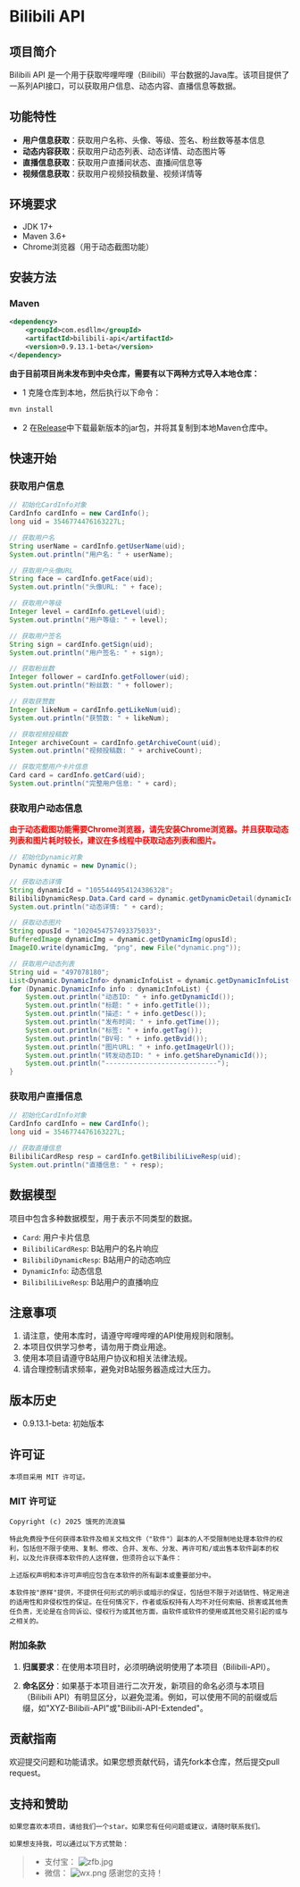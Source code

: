 # Bilibili API

## 项目简介

Bilibili API 是一个用于获取哔哩哔哩（Bilibili）平台数据的Java库。该项目提供了一系列API接口，可以获取用户信息、动态内容、直播信息等数据。

## 功能特性

- **用户信息获取**：获取用户名称、头像、等级、签名、粉丝数等基本信息
- **动态内容获取**：获取用户动态列表、动态详情、动态图片等
- **直播信息获取**：获取用户直播间状态、直播间信息等
- **视频信息获取**：获取用户视频投稿数量、视频详情等

## 环境要求

- JDK 17+
- Maven 3.6+
- Chrome浏览器（用于动态截图功能）

## 安装方法

### Maven

```xml
<dependency>
    <groupId>com.esdllm</groupId>
    <artifactId>bilibili-api</artifactId>
    <version>0.9.13.1-beta</version>
</dependency>
```
**由于目前项目尚未发布到中央仓库，需要有以下两种方式导入本地仓库：**
- 1 克隆仓库到本地，然后执行以下命令：
```bash
mvn install
```
- 2 在[Release](https://github.com/abcLiyew/BiliBili-API/releases/tag/beta)中下载最新版本的jar包，并将其复制到本地Maven仓库中。
## 快速开始

### 获取用户信息

```java
// 初始化CardInfo对象
CardInfo cardInfo = new CardInfo();
long uid = 3546774476163227L;

// 获取用户名
String userName = cardInfo.getUserName(uid);
System.out.println("用户名: " + userName);

// 获取用户头像URL
String face = cardInfo.getFace(uid);
System.out.println("头像URL: " + face);

// 获取用户等级
Integer level = cardInfo.getLevel(uid);
System.out.println("用户等级: " + level);

// 获取用户签名
String sign = cardInfo.getSign(uid);
System.out.println("用户签名: " + sign);

// 获取粉丝数
Integer follower = cardInfo.getFollower(uid);
System.out.println("粉丝数: " + follower);

// 获取获赞数
Integer likeNum = cardInfo.getLikeNum(uid);
System.out.println("获赞数: " + likeNum);

// 获取视频投稿数
Integer archiveCount = cardInfo.getArchiveCount(uid);
System.out.println("视频投稿数: " + archiveCount);

// 获取完整用户卡片信息
Card card = cardInfo.getCard(uid);
System.out.println("完整用户信息: " + card);
```
### 获取用户动态信息
<div style="color:red;"><strong>由于动态截图功能需要Chrome浏览器，请先安装Chrome浏览器。并且获取动态列表和图片耗时较长，建议在多线程中获取动态列表和图片。</strong></div>

```java
// 初始化Dynamic对象
Dynamic dynamic = new Dynamic();

// 获取动态详情
String dynamicId = "1055444954124386328";
BilibiliDynamicResp.Data.Card card = dynamic.getDynamicDetail(dynamicId);
System.out.println("动态详情: " + card);

// 获取动态图片
String opusId = "1020454757493375033";
BufferedImage dynamicImg = dynamic.getDynamicImg(opusId);
ImageIO.write(dynamicImg, "png", new File("dynamic.png"));

// 获取用户动态列表
String uid = "497078180";
List<Dynamic.DynamicInfo> dynamicInfoList = dynamic.getDynamicInfoList(uid);
for (Dynamic.DynamicInfo info : dynamicInfoList) {
    System.out.println("动态ID: " + info.getDynamicId());
    System.out.println("标题: " + info.getTitle());
    System.out.println("描述: " + info.getDesc());
    System.out.println("发布时间: " + info.getTime());
    System.out.println("标签: " + info.getTag());
    System.out.println("BV号: " + info.getBvid());
    System.out.println("图片URL: " + info.getImageUrl());
    System.out.println("转发动态ID: " + info.getShareDynamicId());
    System.out.println("----------------------------");
}
```
### 获取用户直播信息
```java
// 初始化CardInfo对象
CardInfo cardInfo = new CardInfo();
long uid = 3546774476163227L;

// 获取直播信息
BilibiliCardResp resp = cardInfo.getBilibiliLiveResp(uid);
System.out.println("直播信息: " + resp);
```
## 数据模型
项目中包含多种数据模型，用于表示不同类型的数据。
- `Card`: 用户卡片信息
- `BilibiliCardResp`: B站用户的名片响应
- `BilibiliDynamicResp`: B站用户的动态响应
- `DynamicInfo`: 动态信息
- `BilibiliLiveResp`: B站用户的直播响应
  
## 注意事项
1. 请注意，使用本库时，请遵守哔哩哔哩的API使用规则和限制。
2. 本项目仅供学习参考，请勿用于商业用途。
3. 使用本项目请遵守B站用户协议和相关法律法规。
4. 请合理控制请求频率，避免对B站服务器造成过大压力。

## 版本历史
- 0.9.13.1-beta: 初始版本

## 许可证

    本项目采用 MIT 许可证。

### MIT 许可证

    Copyright (c) 2025 饿死的流浪猫

    特此免费授予任何获得本软件及相关文档文件（"软件"）副本的人不受限制地处理本软件的权利，包括但不限于使用、复制、修改、合并、发布、分发、再许可和/或出售本软件副本的权利，以及允许获得本软件的人这样做，但须符合以下条件：

    上述版权声明和本许可声明应包含在本软件的所有副本或重要部分中。

    本软件按"原样"提供，不提供任何形式的明示或暗示的保证，包括但不限于对适销性、特定用途的适用性和非侵权性的保证。在任何情况下，作者或版权持有人均不对任何索赔、损害或其他责任负责，无论是在合同诉讼、侵权行为或其他方面，由软件或软件的使用或其他交易引起的或与之相关的。

### 附加条款

1. **归属要求**：在使用本项目时，必须明确说明使用了本项目（Bilibili-API）。

2. **命名区分**：如果基于本项目进行二次开发，新项目的命名必须与本项目（Bilibili API）有明显区分，以避免混淆。例如，可以使用不同的前缀或后缀，如"XYZ-Bilibili-API"或"Bilibili-API-Extended"。

## 贡献指南
欢迎提交问题和功能请求。如果您想贡献代码，请先fork本仓库，然后提交pull request。

## 支持和赞助
    如果您喜欢本项目，请给我们一个star。如果您有任何问题或建议，请随时联系我们。

    如果想支持我，可以通过以下方式赞助：
> - 支付宝：
    ![zfb.jpg](zfb.jpg)
> - 微信：
   ![wx.png](wx.png)
> 感谢您的支持！